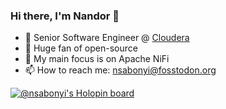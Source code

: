 ### Hi there, I'm Nandor 👋

- 💼 Senior Software Engineer @ [Cloudera](https://www.cloudera.com)
- 🌱 Huge fan of open-source
- 🔭 My main focus is on Apache NiFi
- 📫 How to reach me: nsabonyi@fosstodon.org

[![@nsabonyi's Holopin board](https://holopin.me/nsabonyi)](https://holopin.io/@nsabonyi)
<!--
**nandorsoma/nandorsoma** is a ✨ _special_ ✨ repository because its `README.md` (this file) appears on your GitHub profile.

Here are some ideas to get you started:

- 🔭 I’m currently working on ...
- 🌱 I’m currently learning ...
- 👯 I’m looking to collaborate on ...
- 🤔 I’m looking for help with ...
- 💬 Ask me about ...
- 📫 How to reach me: ...
- 😄 Pronouns: ...
- ⚡ Fun fact: ...
-->
